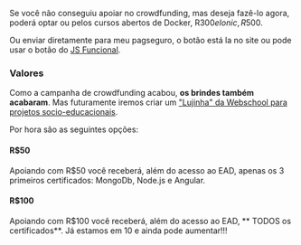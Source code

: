 
Se você não conseguiu apoiar no crowdfunding, mas deseja fazê-lo agora, poderá optar ou pelos cursos abertos de Docker, R$300 e Ionic, R$500. 

Ou enviar diretamente para meu pagseguro, o botão está la no site ou pode usar o botão do [JS Funcional](http://webschool.io/jsfuncional/).

### Valores

Como a campanha de crowdfunding acabou, **os brindes também acabaram**. Mas futuramente iremos criar um ["Lujinha" da Webschool para projetos socio-educacionais](http://nomadev.com.br/webschool-io-lujinha-para-projetos-socio-educacionais/). 

Por hora são as seguintes opções:

#### R$50

Apoiando com R$50 você receberá, além do acesso ao EAD, apenas os 3 primeiros certificados: MongoDb, Node.js e Angular. 

#### R$100

Apoiando com R$100 você receberá, além do acesso ao EAD, ** TODOS os certificados**. Já estamos em 10 e ainda pode aumentar!!!
